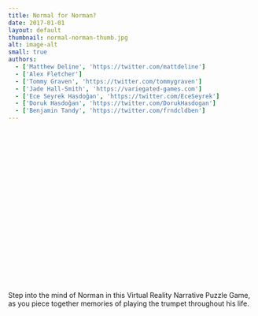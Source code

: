 ```yaml
---
title: Normal for Norman?
date: 2017-01-01
layout: default
thumbnail: normal-norman-thumb.jpg
alt: image-alt
small: true
authors:
  - ['Matthew Deline', 'https://twitter.com/mattdeline']
  - ['Alex Fletcher']
  - ['Tommy Graven', 'https://twitter.com/tommygraven']
  - ['Jade Hall-Smith', 'https://variegated-games.com']
  - ['Ece Seyrek Hasdoğan', 'https://twitter.com/EceSeyrek']
  - ['Doruk Hasdoğan', 'https://twitter.com/DorukHasdogan']
  - ['Benjamin Tandy', 'https://twitter.com/frndcldben']
---
```


<iframe width="100%" height="315" data-src-lazy="https://www.youtube.com/embed/FZbwWIygnrM" frameborder="0" allow="encrypted-media" allowfullscreen></iframe>

Step into the mind of Norman in this Virtual Reality Narrative Puzzle Game, as you piece together memories of playing the trumpet throughout his life.
